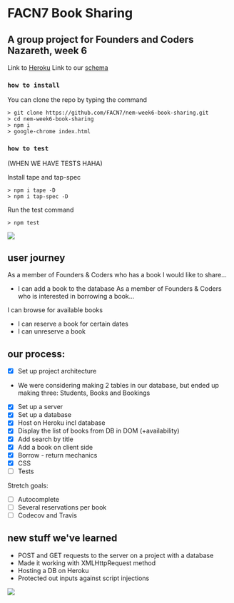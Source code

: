# FACN7 Book Sharing
## A group project for Founders and Coders Nazareth, week 6

Link to [Heroku](https://nem-week6-book-sharing.herokuapp.com/)
Link to our [schema](https://dbdiagram.io/d/5db1851602e6e93440f29672)

### `how to install`

You can clone the repo by typing the command

```console
> git clone https://github.com/FACN7/nem-week6-book-sharing.git
> cd nem-week6-book-sharing
> npm i
> google-chrome index.html
```
### `how to test`

(WHEN WE HAVE TESTS HAHA)

Install tape and tap-spec

```console
> npm i tape -D
> npm i tap-spec -D
```

Run the test command

```console
> npm test
```
![](https://media.giphy.com/media/l0HlMEi55YsfXyzMk/giphy.gif)
## user journey

As a member of Founders & Coders who has a book I would like to share...

* I can add a book to the database
As a member of Founders & Coders who is interested in borrowing a book...

I can browse for available books
* I can reserve a book for certain dates
* I can unreserve a book

## our process:

- [x] Set up project architecture
* We were considering making 2 tables in our database, but ended up making three: Students, Books and Bookings
- [x] Set up a server
- [x] Set up a database
- [x] Host on Heroku incl database
- [x] Display the list of books from DB in DOM (+availability)
- [x] Add search by title
- [x] Add a book on client side
- [x] Borrow  - return mechanics 
- [x] CSS
- [ ] Tests

Stretch goals:

- [ ] Autocomplete
- [ ] Several reservations per book
- [ ] Codecov and Travis

## new stuff we've learned

* POST and GET requests to the server on a project with a database
* Made it working with XMLHttpRequest method 
* Hosting a DB on Heroku
* Protected out inputs against script injections

![](http://giphygifs.s3.amazonaws.com/media/GYU7rBEQtBGfe/giphy.gif)
